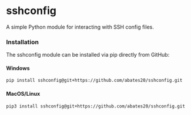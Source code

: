 # sshconfig
A simple Python module for interacting with SSH config files.

### Installation

The sshconfig module can be installed via pip directly from GitHub:

#### Windows
```sh
pip install sshconfig@git+https://github.com/abates20/sshconfig.git
```

#### MacOS/Linux
```sh
pip3 install sshconfig@git+https://github.com/abates20/sshconfig.git
```